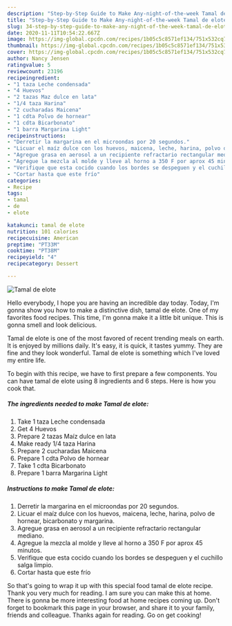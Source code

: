 ```yaml
---
description: "Step-by-Step Guide to Make Any-night-of-the-week Tamal de elote"
title: "Step-by-Step Guide to Make Any-night-of-the-week Tamal de elote"
slug: 34-step-by-step-guide-to-make-any-night-of-the-week-tamal-de-elote
date: 2020-11-11T10:54:22.667Z
image: https://img-global.cpcdn.com/recipes/1b05c5c8571ef134/751x532cq70/tamal-de-elote-foto-principal.jpg
thumbnail: https://img-global.cpcdn.com/recipes/1b05c5c8571ef134/751x532cq70/tamal-de-elote-foto-principal.jpg
cover: https://img-global.cpcdn.com/recipes/1b05c5c8571ef134/751x532cq70/tamal-de-elote-foto-principal.jpg
author: Nancy Jensen
ratingvalue: 5
reviewcount: 23196
recipeingredient:
- "1 taza Leche condensada"
- "4 Huevos"
- "2 tazas Maz dulce en lata"
- "1/4 taza Harina"
- "2 cucharadas Maicena"
- "1 cdta Polvo de hornear"
- "1 cdta Bicarbonato"
- "1 barra Margarina Light"
recipeinstructions:
- "Derretir la margarina en el microondas por 20 segundos."
- "Licuar el maíz dulce con los huevos, maicena, leche, harina, polvo de hornear, bicarbonato y margarina."
- "Agregue grasa en aerosol a un recipiente refractario rectangular mediano."
- "Agregue la mezcla al molde y lleve al horno a 350 F por aprox 45 minutos."
- "Verifique que esta cocido cuando los bordes se despeguen y el cuchillo salga limpio."
- "Cortar hasta que este frío"
categories:
- Recipe
tags:
- tamal
- de
- elote

katakunci: tamal de elote 
nutrition: 101 calories
recipecuisine: American
preptime: "PT33M"
cooktime: "PT38M"
recipeyield: "4"
recipecategory: Dessert

---
```



![Tamal de elote](https://img-global.cpcdn.com/recipes/1b05c5c8571ef134/751x532cq70/tamal-de-elote-foto-principal.jpg)

Hello everybody, I hope you are having an incredible day today. Today, I'm gonna show you how to make a distinctive dish, tamal de elote. One of my favorites food recipes. This time, I'm gonna make it a little bit unique. This is gonna smell and look delicious.

Tamal de elote is one of the most favored of recent trending meals on earth. It is enjoyed by millions daily. It's easy, it is quick, it tastes yummy. They are fine and they look wonderful. Tamal de elote is something which I've loved my entire life.




To begin with this recipe, we have to first prepare a few components. You can have tamal de elote using 8 ingredients and 6 steps. Here is how you cook that.

<!--inarticleads1-->

##### The ingredients needed to make Tamal de elote:

1. Take 1 taza Leche condensada
1. Get 4 Huevos
1. Prepare 2 tazas Maíz dulce en lata
1. Make ready 1/4 taza Harina
1. Prepare 2 cucharadas Maicena
1. Prepare 1 cdta Polvo de hornear
1. Take 1 cdta Bicarbonato
1. Prepare 1 barra Margarina Light




<!--inarticleads2-->

##### Instructions to make Tamal de elote:

1. Derretir la margarina en el microondas por 20 segundos.
1. Licuar el maíz dulce con los huevos, maicena, leche, harina, polvo de hornear, bicarbonato y margarina.
1. Agregue grasa en aerosol a un recipiente refractario rectangular mediano.
1. Agregue la mezcla al molde y lleve al horno a 350 F por aprox 45 minutos.
1. Verifique que esta cocido cuando los bordes se despeguen y el cuchillo salga limpio.
1. Cortar hasta que este frío




So that's going to wrap it up with this special food tamal de elote recipe. Thank you very much for reading. I am sure you can make this at home. There is gonna be more interesting food at home recipes coming up. Don't forget to bookmark this page in your browser, and share it to your family, friends and colleague. Thanks again for reading. Go on get cooking!
